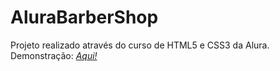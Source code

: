 # AluraBarberShop
Projeto realizado através do curso de HTML5 e CSS3 da Alura.       
Demonstração: [_Aqui!_](https://guilxp.github.io/AluraBarberShop/index.html)  
